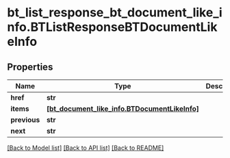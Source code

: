 # bt_list_response_bt_document_like_info.BTListResponseBTDocumentLikeInfo

## Properties
Name | Type | Description | Notes
------------ | ------------- | ------------- | -------------
**href** | **str** |  | [optional] 
**items** | [**[bt_document_like_info.BTDocumentLikeInfo]**](BTDocumentLikeInfo.md) |  | [optional] 
**previous** | **str** |  | [optional] 
**next** | **str** |  | [optional] 

[[Back to Model list]](../README.md#documentation-for-models) [[Back to API list]](../README.md#documentation-for-api-endpoints) [[Back to README]](../README.md)


